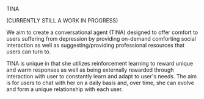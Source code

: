 TINA

(CURRENTLY STILL A WORK IN PROGRESS)

We aim to create a conversational agent (TINA) designed to offer comfort to users suffering from depression by providing on-demand comforting social interaction as well as suggesting/providing professional resources that users can turn to.

TINA is unique in that she utilizes reinforcement learning to reward unique and warm responses as well as being externally rewarded through interaction with user to constantly learn and adapt to user's needs. The aim is for users to chat with her on a daily basis and, over time, she can evolve and form a unique relationship with each user. 
